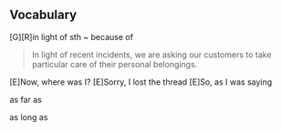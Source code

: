 


## Vocabulary
[G][R]in light of sth ~ because of
> In light of recent incidents, we are asking our customers to take particular care of their personal belongings.

[E]Now, where was I?
[E]Sorry, I lost the thread
[E]So, as I was saying

as far as

as long as
